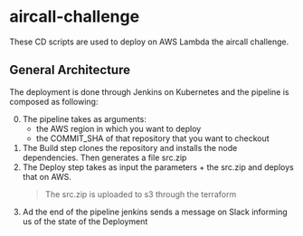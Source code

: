# aircall-challenge

These CD scripts are used to deploy on AWS Lambda the aircall challenge.

## General Architecture

The deployment is done through Jenkins on Kubernetes and the pipeline is composed as following: 

0. The pipeline takes as arguments:
	- the AWS region in which you want to deploy
	- the COMMIT_SHA of that repository that you want to checkout
1. The Build step clones the repository and installs the node dependencies. Then generates a file src.zip
2. The Deploy step takes as input the parameters + the src.zip and deploys that on AWS.
	> The src.zip is uploaded to s3 through the terraform
3. Ad the end of the pipeline jenkins sends a message on Slack informing us of the state of the Deployment
